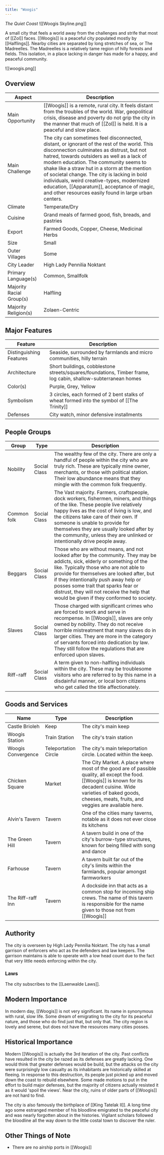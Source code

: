 ```yaml
---
title: "Woogis"
---
```

*The Quiet Coast*
![[Woogis Skyline.png]]

A small city that feels a world away from the challenges and strife that most of [[Zol]] faces. [[Woogis]] is a peaceful city populated mostly by [[Halflings]]. Nearby cities are separated by long stretches of sea, or The Madreelles. The Madreelles is a relatively tame region of hilly forests and fields. This isolation, in a place lacking in danger has made for a happy, and peaceful community.

![[woogis.png]]

## Overview

| Aspect                   | Description                                                                                                                                                                                                                                                                                                                                                                                                                                          |
| ------------------------ | ---------------------------------------------------------------------------------------------------------------------------------------------------------------------------------------------------------------------------------------------------------------------------------------------------------------------------------------------------------------------------------------------------------------------------------------------------- |
| Main Opportunity         | [[Woogis]] is a remote, rural city. It feels distant from the troubles of the world. War, geopolitical crisis, disease and poverty do not grip the city in the manner that much of [[Zol]] is held. It is a peaceful and slow place.                                                                                                                                                                                                                 |
| Main Challenge           | The city can sometimes feel disconnected, distant, or ignorant of the rest of the world. This disconnection culminates as distrust, but not hatred, towards outsiders as well as a lack of modern education. The community seems to shake like a straw hut in a storm at the mention of societal change. The city is lacking in bold individuals, weird creative-types, modernized education, [[Apparatum]], acceptance of magic, and other resources easily found in large urban centers. |
| Climate                  | Temperate/Dry                                                                                                                                                                                                                                                                                                                                                                                                                                                 |
| Cuisine                  | Grand meals of farmed good, fish, breads, and pastries                                                                                                                                                                                                                                                                                                                                                                                                                                                 |
| Export                   | Farmed Goods, Copper, Cheese, Medicinal Herbs                                                                                                                                                                                                                                                                                                                                                                                                                                                 |
| Size                     | Small                                                                                                                                                                                                                                                                                                                                                                                                                                        |
| Outer Villages| Some |
| City Leader              | High Lady Pennilia Noktant                                                                                                                                                                                                                                                                                                                                                                                                                                                 |
| Primary Language(s)      | Common, Smallfolk                                                                                                                                                                                                                                                                                                                                                                                                                                                 |
| Majority Racial Group(s) | Halfling                                                                                                                                                                                                                                                                                                                                                                                                                                                 |
| Majority Religion(s)     | Zolaen-Centric                                                                                                                                                                                                                                                                                                                                                                                                                                                 |

## Major Features

| Feature | Description |
|-|-|
| Distinguishing Features | Seaside, surrounded by farmlands and micro communities, hilly terrain |
| Architecture | Short buildings, cobblestone streets/squares/foundations, Timber frame, log cabin, shallow-subterranean homes |
| Color(s) | Purple, Grey, Yellow |
| Symbolism | 3 circles, each formed of 2 bent stalks of wheat formed into the symbol of [[The Trinity]] |
| Defenses | City watch, minor defensive installments |

## People Groups

| Group       | Type         | Description                                                                                                                                                                                                                                                                                                                                                                                |
| ----------- | ------------ | ------------------------------------------------------------------------------------------------------------------------------------------------------------------------------------------------------------------------------------------------------------------------------------------------------------------------------------------------------------------------------------------ |
| Nobility    | Social Class | The wealthy few of the city. There are only a handful of people within the city who are truly rich. These are typically mine owner, merchants, or those with political station. Their low abundance means that they mingle with the common folk frequently.                                                                                                                                                                                       |
| Common folk | Social Class | The Vast majority. Farmers, craftspeople, dock workers, fishermen, miners, and things of the like. These people live relatively happy lives as the cost of living is low, and the citizens take care of their own. If someone is unable to provide for themselves they are usually looked after by the community, unless they are unlinked or intentionally drive people away.             |
| Beggars     | Social Class | Those who are without means, and not looked after by the community. They may be addicts, sick, elderly or something of the like. Typically those who are not able to provide for themselves are looked after, but if they intentionally push away help or posses some trait that sparks fear or distrust, they will not receive the help that would be given if they conformed to society. |
| Slaves      | Social Class | Those charged with significant crimes who are forced to work and serve in recompense. In [[Woogis]], slaves are only owned by nobility. They do not receive horrible mistreatment that many slaves do in larger cities. They are more in the category of servants forced into dedication by law. They still follow the regulations that are enforced upon slaves.                          |
| Riff-raff   | Social Class | A term given to non-halfling individuals within the city. These may be troublesome visitors who are referred to by this name in a disdainful manner, or local born citizens who get called the title affectionately.                                                                                                                                                                                                                                                                                                                                                                                           |

## Goods and Services

| Name               | Type                 | Description                                                                                                                                                                                                                        |
| ------------------ | -------------------- | ---------------------------------------------------------------------------------------------------------------------------------------------------------------------------------------------------------------------------------- |
| Castle Brioleh     | Keep                 | The city's main keep                                                                                                                                                                                                               |
| Woogis Station     | Train Station        | The city's train station                                                                                                                                                                                                           |
| Woogis Convergence | Teleportation Circle | The city's main teleportation circle. Located within the keep.                                                                                                                                                                     |
| Chicken Square     | Market               | The City Market. A place where most of the good are of passible quality, all except the food. [[Woogis]] is known for its decadent cuisine. Wide varieties of baked goods, cheeses, meats, fruits, and veggies are available here. |
| Alvin's Tavern     | Tavern               | One of the cities many taverns, notable as it does not ever close its kitchens                                                                                                                                                     |
| The Green Hill     | Tavern               | A tavern build in one of the city's burrow-type structures, known for being filled with song and dance                                                                                                                             |
| Farhouse           | Tavern               | A tavern built far out of the city's limits within the farmlands, popular amongst farmworkers                                                                                                                                      |
| The Riff-raff Inn  | Tavern               | A dockside inn that acts as a common stop for incoming ship crews. The name of this tavern is responsible for the name given to those not from [[Woogis]]                                                                                                                                                                                                                                   |

## Authority
The city is overseen by High Lady Pennilia Noktant. The city has a small garrison of enforcers who act as the defenders and law keepers. The garrison maintains is able to operate with a low head count due to the fact that very little needs enforcing within the city.

### Laws
The city subscribes to the [[Laenwalde Laws]].

## Modern Importance
In modern day, [[Woogis]] is not very significant. Its name in synonymous with rural, slow life. Some dream of emigrating to the city for its peaceful nature, and those who do find just that, but only that. The city region is lovely and serene, but does not have the resources many cities posses.

## Historical Importance
Modern [[Woogis]] is actually the 3rd iteration of the city. Past conflicts have resulted in the city be razed as its defenses are greatly lacking. One would think that greater defenses would be build, but the attacks on the city were surprisingly low casualty as its inhabitants are historically skilled at fleeing. In response to this destruction, its people just picked up and moved down the coast to rebuild elsewhere. Some made motions to put in the effort to build major defenses, but the majority of citizens actually resisted it as it would 'spoil the views'. Near the city, ruins of older parts of [[Woogis]] are not hard to find.

The city is also famously the birthplace of [[King Tatelak II]]. A long time ago some estranged member of his bloodline emigrated to the peaceful city and was nearly forgotten about in the histories. Vigilant scholars followed the bloodline all the way down to the little costal town to discover the ruler.

## Other Things of Note
- There are no airship ports in [[Woogis]]
